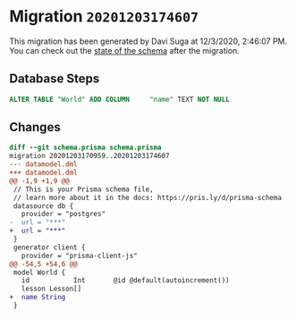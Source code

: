 # Migration `20201203174607`

This migration has been generated by Davi Suga at 12/3/2020, 2:46:07 PM.
You can check out the [state of the schema](./schema.prisma) after the migration.

## Database Steps

```sql
ALTER TABLE "World" ADD COLUMN     "name" TEXT NOT NULL
```

## Changes

```diff
diff --git schema.prisma schema.prisma
migration 20201203170959..20201203174607
--- datamodel.dml
+++ datamodel.dml
@@ -1,9 +1,9 @@
 // This is your Prisma schema file,
 // learn more about it in the docs: https://pris.ly/d/prisma-schema
 datasource db {
   provider = "postgres"
-  url = "***"
+  url = "***"
 }
 generator client {
   provider = "prisma-client-js"
@@ -54,5 +54,6 @@
 model World {
   id           Int       @id @default(autoincrement())
   lesson Lesson[]
+  name String
 }
```


